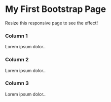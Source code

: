 <!DOCTYPE html>
<html>

  <head>
    <meta name="viewport" content="width=device-width, initial-scale=1">
    <link rel="stylesheet" href="https://maxcdn.bootstrapcdn.com/bootstrap/4.3.1/css/bootstrap.min.css">
    <script src="https://ajax.googleapis.com/ajax/libs/jquery/3.4.0/jquery.min.js"></script>
    <script src="https://cdnjs.cloudflare.com/ajax/libs/popper.js/1.14.7/umd/popper.min.js"></script>
    <script src="https://maxcdn.bootstrapcdn.com/bootstrap/4.3.1/js/bootstrap.min.js"></script>
  </head>

  <body>
      <div class="jumbotron text-center">
        <h1>My First Bootstrap Page</h1>
        <p>Resize this responsive page to see the effect!</p>
      </div>
      <div class="container">
        <div class="row">
          <div class="col-sm-4">
            <h3>Column 1</h3>
            <p>Lorem ipsum dolor..</p>
          </div>
          <div class="col-sm-4">
            <h3>Column 2</h3>
            <p>Lorem ipsum dolor..</p>
          </div>
          <div class="col-sm-4">
            <h3>Column 3</h3>
            <p>Lorem ipsum dolor..</p>
          </div>
        </div>
      </div>
  </body>
  
  </html>
